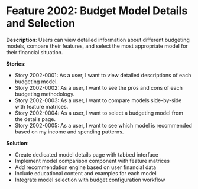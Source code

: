 # Feature 2002: Budget Model Details and Selection

**Description**: Users can view detailed information about different budgeting models, compare their features, and select the most appropriate model for their financial situation.

**Stories**:
- Story 2002-0001: As a user, I want to view detailed descriptions of each budgeting model.
- Story 2002-0002: As a user, I want to see the pros and cons of each budgeting methodology.
- Story 2002-0003: As a user, I want to compare models side-by-side with feature matrices.
- Story 2002-0004: As a user, I want to select a budgeting model from the details page.
- Story 2002-0005: As a user, I want to see which model is recommended based on my income and spending patterns.

**Solution**:
- Create dedicated model details page with tabbed interface
- Implement model comparison component with feature matrices
- Add recommendation engine based on user financial data
- Include educational content and examples for each model
- Integrate model selection with budget configuration workflow
